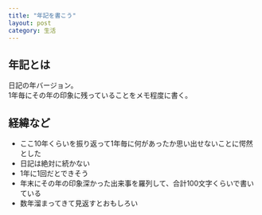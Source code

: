 ```yaml
---
title: "年記を書こう"
layout: post
category: 生活
---
```


## 年記とは

日記の年バージョン。  
1年毎にその年の印象に残っていることをメモ程度に書く。

## 経緯など

- ここ10年くらいを振り返って1年毎に何があったか思い出せないことに愕然とした
- 日記は絶対に続かない
- 1年に1回だとできそう
- 年末にその年の印象深かった出来事を羅列して、合計100文字くらいで書いている
- 数年溜まってきて見返すとおもしろい
